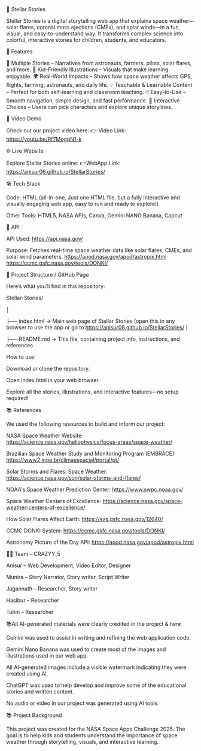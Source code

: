 🌟 Stellar Stories

Stellar Stories is a digital storytelling web app that explains space weather—solar flares, coronal mass ejections (CMEs), and solar winds—in a fun, visual, and easy-to-understand way.
It transforms complex science into colorful, interactive stories for children, students, and educators.

🚀 Features

   📖 Multiple Stories – Narratives from astronauts, farmers, pilots, solar flares, and more.
   🎨 Kid-Friendly Illustrations – Visuals that make learning enjoyable.
   🌍 Real-World Impacts – Shows how space weather affects GPS, flights, farming, astronauts, and daily life.
   💡 Teachable & Learnable Content – Perfect for both self-learning and classroom teaching.
   🖱️ Easy-to-Use – Smooth navigation, simple design, and fast performance.
   🧩 Interactive Choices – Users can pick characters and explore unique storylines.

🎥 Video Demo

Check out our project video here:
👉 Video Link: https://youtu.be/Rf7MogpN1-k

🌐 Live Website

Explore Stellar Stories online: 
👉WebApp Link: https://anisur06.github.io/StellarStories/

🛠️ Tech Stack

Code: HTML (all-in-one, Just one HTML file, but a fully interactive and visually engaging web app, easy to run and ready to explore!)

Other Tools: HTML5, NASA APIs, Canva, Gemini NANO Banana, Capcut

🔗 API

API Used: https://api.nasa.gov/

Purpose: Fetches real-time space weather data like solar flares, CMEs, and solar wind parameters.
         https://apod.nasa.gov/apod/astropix.html 
         https://ccmc.gsfc.nasa.gov/tools/DONKI/


📂 Project Structure / GitHub Page

Here’s what you’ll find in this repository:

Stellar-Stories/

│

├── index.html       → Main web page of Stellar Stories (open this in any browser to use the app or go to https://anisur06.github.io/StellarStories/ )

├── README.md        → This file, containing project info, instructions, and references

How to use:

Download or clone the repository.

Open index.html in your web browser.

Explore all the stories, illustrations, and interactive features—no setup required!


📚 References

We used the following resources to build and inform our project:

NASA Space Weather Website: https://science.nasa.gov/heliophysics/focus-areas/space-weather/

Brazilian Space Weather Study and Monitoring Program (EMBRACE): https://www2.inpe.br/climaespacial/portal/pt/

Solar Storms and Flares: Space Weather: https://science.nasa.gov/sun/solar-storms-and-flares/

NOAA's Space Weather Prediction Center: https://www.swpc.noaa.gov/

Space Weather Centers of Excellence: https://science.nasa.gov/space-weather-centers-of-excellence/

How Solar Flares Affect Earth: https://svs.gsfc.nasa.gov/12640/

CCMC DONKI System: https://ccmc.gsfc.nasa.gov/tools/DONKI/

Astronomy Picture of the Day API: https://apod.nasa.gov/apod/astropix.html

👨‍💻 Team – CRAZYY_5

Anisur – Web Development, Video Editor, Designer

Munira – Story Narrator, Story writer, Script Writer

Jagannath – Researcher, Story writer

Hasibur – Researcher

Tuhin – Researcher

📚All AI-generated materials were clearly credited in the project & here

Gemini was used to assist in writing and refining the web application code.

Gemini Nano Banana was used to create most of the images and illustrations used in our web app.

All AI-generated images include a visible watermark indicating they were created using AI.

ChatGPT was used to help develop and improve some of the educational stories and written content.

No audio or video in our project was generated using AI tools.

📚 Project Background

This project was created for the NASA Space Apps Challenge 2025.
The goal is to help kids and students understand the importance of space weather through storytelling, visuals, and interactive learning.
